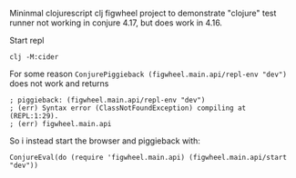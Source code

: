 Mininmal clojurescript clj figwheel project to demonstrate "clojure" test runner not working in conjure 4.17, but does work in 4.16.

Start repl

`clj -M:cider`

For some reason `ConjurePiggieback (figwheel.main.api/repl-env "dev")` does not work and returns

```
; piggieback: (figwheel.main.api/repl-env "dev")
; (err) Syntax error (ClassNotFoundException) compiling at (REPL:1:29).
; (err) figwheel.main.api
```
So i instead start the browser and piggieback with:

`ConjureEval(do (require 'figwheel.main.api) (figwheel.main.api/start "dev"))`
